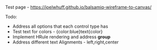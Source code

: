 Test page - https://joelwhuff.github.io/balsamiq-wireframe-to-canvas/

Todo:

- Address all options that each control type has
- Test text for colors - {color:blue}text{color}
- Implement HRule rendering and address **group**
- Address different text Alignments - left,right,center
